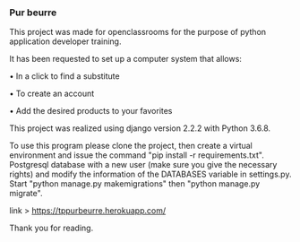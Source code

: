 ### Pur beurre
This project was made for openclassrooms for the purpose of python application developer training.

It has been requested to set up a computer system that allows:

• In a click to find a substitute

• To create an account

• Add the desired products to your favorites

This project was realized using django version 2.2.2 with Python 3.6.8.

To use this program please clone the project, then create a virtual environment and issue the command
"pip install -r requirements.txt".
Postgresql database with a new user (make sure you give the necessary rights) and modify the information of
the DATABASES variable in settings.py.
Start "python manage.py makemigrations" then "python manage.py migrate".

link > https://tppurbeurre.herokuapp.com/

Thank you for reading.